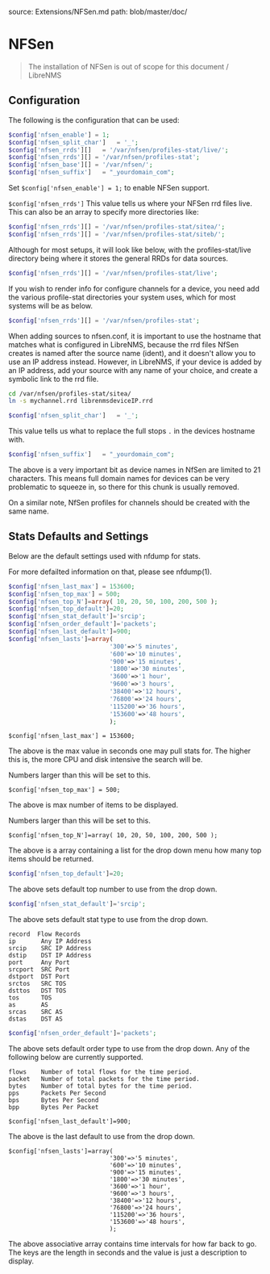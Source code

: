 source: Extensions/NFSen.md
path: blob/master/doc/

# NFSen

> The installation of NFSen is out of scope for this document / LibreNMS

## Configuration

The following is the configuration that can be used:

```php
$config['nfsen_enable'] = 1;
$config['nfsen_split_char']   = '_';
$config['nfsen_rrds'][]   = '/var/nfsen/profiles-stat/live/';
$config['nfsen_rrds'][] = '/var/nfsen/profiles-stat';
$config['nfsen_base'][] = '/var/nfsen/';
$config['nfsen_suffix']   = "_yourdomain_com";
```

Set `$config['nfsen_enable'] = 1;` to enable NFSen support.

`$config['nfsen_rrds']` This value tells us where your NFSen rrd files
live. This can also be an array to specify more directories like:

```php
$config['nfsen_rrds'][] = '/var/nfsen/profiles-stat/sitea/';
$config['nfsen_rrds'][] = '/var/nfsen/profiles-stat/siteb/';
```

Although for most setups, it will look like below, with the
profiles-stat/live directory being where it stores the general RRDs
for data sources.

```php
$config['nfsen_rrds'][] = '/var/nfsen/profiles-stat/live';
```

If you wish to render info for configure channels for a device, you
need add the various profile-stat directories your system uses, which
for most systems will be as below.

```php
$config['nfsen_rrds'][] = '/var/nfsen/profiles-stat';
```

When adding sources to nfsen.conf, it is important to use the hostname
that matches what is configured in LibreNMS, because the rrd files
NfSen creates is named after the source name (ident), and it doesn't
allow you to use an IP address instead. However, in LibreNMS, if your
device is added by an IP address, add your source with any name of
your choice, and create a symbolic link to the rrd file.

```sh
cd /var/nfsen/profiles-stat/sitea/
ln -s mychannel.rrd librenmsdeviceIP.rrd
```

```php
$config['nfsen_split_char']   = '_';
```

This value tells us what to replace the full stops `.` in the devices
hostname with.

```php
$config['nfsen_suffix']   = "_yourdomain_com";
```

The above is a very important bit as device names in NfSen are limited
to 21 characters. This means full domain names for devices can be very
problematic to squeeze in, so there for this chunk is usually removed.

On a similar note, NfSen profiles for channels should be created with
the same name.

## Stats Defaults and Settings

Below are the default settings used with nfdump for stats.

For more defailted information on that, please see nfdump(1).

```php
$config['nfsen_last_max'] = 153600;
$config['nfsen_top_max'] = 500;
$config['nfsen_top_N']=array( 10, 20, 50, 100, 200, 500 );
$config['nfsen_top_default']=20;
$config['nfsen_stat_default']='srcip';
$config['nfsen_order_default']='packets';
$config['nfsen_last_default']=900;
$config['nfsen_lasts']=array(
                            '300'=>'5 minutes',
                            '600'=>'10 minutes',
                            '900'=>'15 minutes',
                            '1800'=>'30 minutes',
                            '3600'=>'1 hour',
                            '9600'=>'3 hours',
                            '38400'=>'12 hours',
                            '76800'=>'24 hours',
                            '115200'=>'36 hours',
                            '153600'=>'48 hours',
                            );
```

```
$config['nfsen_last_max'] = 153600;
```

The above is the max value in seconds one may pull stats for. The
higher this is, the more CPU and disk intensive the search will be.

Numbers larger than this will be set to this.

```
$config['nfsen_top_max'] = 500;
```

The above is max number of items to be displayed.

Numbers larger than this will be set to this.

```
$config['nfsen_top_N']=array( 10, 20, 50, 100, 200, 500 );
```

The above is a array containing a list for the drop down menu how many
top items should be returned.

```php
$config['nfsen_top_default']=20;
```

The above sets default top number to use from the drop down.

```php
$config['nfsen_stat_default']='srcip';
```

The above sets default stat type to use from the drop down.

```
record  Flow Records
ip       Any IP Address
srcip    SRC IP Address
dstip    DST IP Address
port     Any Port
srcport  SRC Port
dstport  DST Port
srctos   SRC TOS
dsttos   DST TOS
tos      TOS
as       AS
srcas    SRC AS
dstas    DST AS
```

```php
$config['nfsen_order_default']='packets';
```

The above sets default order type to use from the drop down. Any of
the following below are currently supported.

```
flows    Number of total flows for the time period.
packet   Number of total packets for the time period.
bytes    Number of total bytes for the time period.
pps      Packets Per Second
bps      Bytes Per Second
bpp      Bytes Per Packet
```

```
$config['nfsen_last_default']=900;
```

The above is the last default to use from the drop down.

```
$config['nfsen_lasts']=array(
                            '300'=>'5 minutes',
                            '600'=>'10 minutes',
                            '900'=>'15 minutes',
                            '1800'=>'30 minutes',
                            '3600'=>'1 hour',
                            '9600'=>'3 hours',
                            '38400'=>'12 hours',
                            '76800'=>'24 hours',
                            '115200'=>'36 hours',
                            '153600'=>'48 hours',
                            );
```

The above associative array contains time intervals for how
far back to go. The keys are the length in seconds and the
value is just a description to display.

